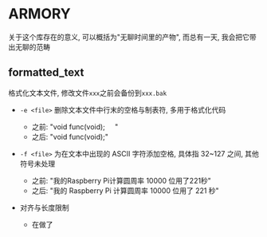 
# ARMORY

关于这个库存在的意义, 可以概括为"无聊时间里的产物", 而总有一天, 我会把它带出无聊的范畴


## formatted_text

格式化文本文件, 修改文件`xxx`之前会备份到`xxx.bak`

- `-e <file>` 删除文本文件中行末的空格与制表符, 多用于格式化代码
  - 之前: "void func(void); &nbsp; &nbsp; "
  - 之后: "void func(void);"

- `-f <file>` 为在文本中出现的 ASCII 字符添加空格, 具体指 32~127 之间, 其他符号未处理
  - 之前: "我的Raspberry Pi计算圆周率 10000 位用了221秒"
  - 之后: "我的 Raspberry Pi 计算圆周率 10000 位用了 221 秒"

- 对齐与长度限制
  - 在做了
